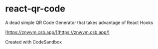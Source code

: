 # react-qr-code

A dead simple QR Code Generator that takes advantage of React Hooks

[https://znwvm.csb.app/](https://znwvm.csb.app/)

Created with CodeSandbox
